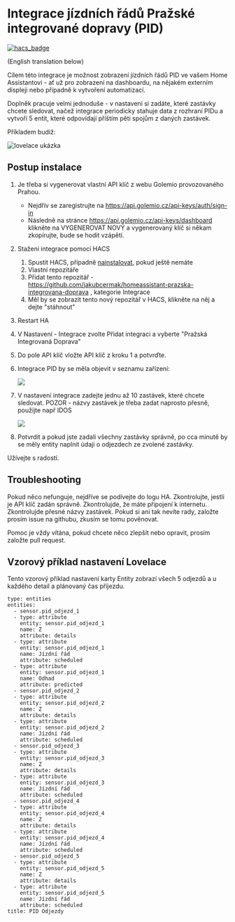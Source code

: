 # Integrace jízdních řádů Pražské integrované dopravy (PID)
[![hacs_badge](https://img.shields.io/badge/HACS-Custom-41BDF5.svg)](https://github.com/hacs/integration)

(English translation below)

Cílem této integrace je možnost zobrazení jízdních řádů PID ve vašem Home Assistantovi - ať už pro zobrazení na dashboardu, na nějakém externím displeji nebo případně k vytvoření automatizací.

Doplněk pracuje velmi jednoduše - v nastavení si zadáte, které zastávky chcete sledovat, načež integrace periodicky stahuje data z rozhraní PIDu a vytvoří 5 entit, které odpovídají příštím pěti spojům z daných zastávek. 

Příkladem budiž:

![lovelace ukázka](img/lovelace.png)

## Postup instalace 
1. Je třeba si vygenerovat vlastní API klíč z webu Golemio provozovaného Prahou.
    * Nejdřív se zaregistrujte na https://api.golemio.cz/api-keys/auth/sign-in
    * Následně na stránce https://api.golemio.cz/api-keys/dashboard klikněte na VYGENEROVAT NOVÝ a vygenerovaný klíč si někam zkopírujte, bude se hodit vzápětí.
2. Stažení integrace pomocí HACS
    1. Spustit HACS, případně [nainstalovat](https://hacs.xyz/), pokud ještě nemáte
    2. Vlastní repozitáře
    3. Přidat tento repozitář - https://github.com/jakubcermak/homeassistant-prazska-integrovana-doprava , kategorie Integrace
    4. Měl by se zobrazit tento nový repozitář v HACS, klikněte na něj a dejte "stáhnout"
3. Restart HA
4. V Nastavení - Integrace zvolte Přidat integraci a vyberte "Pražská  Integrovaná Doprava"
5. Do pole API klíč vložte API klíč z kroku 1 a potvrďte.
6. Integrace PID by se měla objevit v seznamu zařízení: 

    ![](img/pid_tile.png)
7. V nastavení integrace zadejte jednu až 10 zastávek, které chcete sledovat. POZOR - názvy zastávek je třeba zadat naprosto přesně, použijte např IDOS

    ![](img/options.png)
8. Potvrdit a pokud jste zadali všechny zastávky správně, po cca minutě by se měly entity naplnit údaji o odjezdech ze zvolené zastávky.

Užívejte s radostí.

## Troubleshooting
Pokud něco nefunguje, nejdříve se podívejte do logu HA. Zkontrolujte, jestli je API klíč zadán správně. Zkontrolujde, že máte připojení k internetu. Zkontrolujde přesné názvy zastávek. Pokud si ani tak nevíte rady, založte prosím issue na githubu, zkusím se tomu pověnovat.


Pomoc je vždy vítána, pokud chcete něco zlepšít nebo opravit, prosím založte pull request.

## Vzorový příklad nastavení Lovelace
Tento vzorový příklad nastavení karty Entity zobrazí všech 5 odjezdů a u každého detail a plánovaný čas příjezdu.
```
type: entities
entities:
  - sensor.pid_odjezd_1
  - type: attribute
    entity: sensor.pid_odjezd_1
    name: Z
    attribute: details
  - type: attribute
    entity: sensor.pid_odjezd_1
    name: Jízdní řád
    attribute: scheduled
  - type: attribute
    entity: sensor.pid_odjezd_1
    name: Odhad
    attribute: predicted
  - sensor.pid_odjezd_2
  - type: attribute
    entity: sensor.pid_odjezd_2
    name: Z
    attribute: details
  - type: attribute
    entity: sensor.pid_odjezd_2
    name: Jízdní řád
    attribute: scheduled
  - sensor.pid_odjezd_3
  - type: attribute
    entity: sensor.pid_odjezd_3
    name: Z
    attribute: details
  - type: attribute
    entity: sensor.pid_odjezd_3
    name: Jízdní řád
    attribute: scheduled
  - sensor.pid_odjezd_4
  - type: attribute
    entity: sensor.pid_odjezd_4
    name: Z
    attribute: details
  - type: attribute
    entity: sensor.pid_odjezd_4
    name: Jízdní řád
    attribute: scheduled
  - sensor.pid_odjezd_5
  - type: attribute
    entity: sensor.pid_odjezd_5
    name: Z
    attribute: details
  - type: attribute
    entity: sensor.pid_odjezd_5
    name: Jízdní řád
    attribute: scheduled
title: PID Odjezdy

```